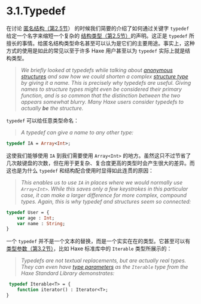 # 3.1.Typedef

在讨论 [匿名结构（第2.5节](/2.类型/2.5.匿名结构)） 的时候我们简要的介绍了如何通过关键字 `typedef` 给定一个名字来缩短一个复杂的 [结构类型（第2.5节）](/2.类型/2.5.匿名结构)的声明。这正是 `typedef` 所擅长的事情。给匿名结构类型命名甚至可以认为是它们的主要用途。事实上，这种方式的使用是如此的常见以至于许多 Haxe 用户甚至以为 `typedef` 实际上就是结构类型。

> *We briefly looked at typedefs while talking about [anonymous structures](https://haxe.org/manual/types-anonymous-structure.html) and saw how we could shorten a complex [structure type](https://haxe.org/manual/types-anonymous-structure.html) by giving it a name. This is precisely why typedefs are useful. Giving names to structure types might even be considered their primary function, and is so common that the distinction between the two appears somewhat blurry. Many Haxe users consider typedefs to actually **be** the structure.*

`typedef` 可以给任意类型命名：

> *A typedef can give a name to any other type:*

```haxe
typedef IA = Array<Int>;
```

这使我们能够使用 `IA` 到我们需要使用 `Array<Int>` 的地方。虽然这只不过节省了几次敲键盘的次数，但在用于更复杂、复合度更高的类型时会产生很大的差异。而这也是为什么 `typedef` 和结构配合使用时显得如此连贯的原因：

> *This enables us to use `IA` in places where we would normally use `Array<Int>`. While this saves only a few keystrokes in this particular case, it can make a larger difference for more complex, compound types. Again, this is why typedef and structures seem so connected:*

```haxe
typedef User = { 
    var age : Int; 
    var name : String; 
} 
```

一个 `typedef` 并不是一个文本的替换，而是一个实实在在的类型。它甚至可以有 [类型参数（第3.2节）](/3.类型系统/3.2.类型参数)，比如 Haxe 标准库中的 `Iterable` 类型所展示的：

> *Typedefs are not textual replacements, but are actually real types. They can even have [type parameters](https://haxe.org/manual/type-system-type-parameters.html) as the `Iterable` type from the Haxe Standard Library demonstrates:*

```haxe
 typedef Iterable<T> = { 
    function iterator() : Iterator<T>;
}
```

